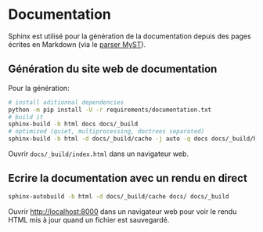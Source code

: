 # Documentation

Sphinx est utilisé pour la génération de la documentation depuis des pages écrites en Markdown (via le [parser MyST](https://myst-parser.readthedocs.io/en/latest/)).

## Génération du site web de documentation

Pour la génération:

```bash
# install aditionnal dependencies
python -m pip install -U -r requirements/documentation.txt
# build it
sphinx-build -b html docs docs/_build
# optimized (quiet, multiprocessing, doctrees separated)
sphinx-build -b html -d docs/_build/cache -j auto -q docs docs/_build/html
```

Ouvrir `docs/_build/index.html` dans un navigateur web.

## Ecrire la documentation avec un rendu en direct

```bash
sphinx-autobuild -b html -d docs/_build/cache docs/ docs/_build
```

Ouvrir <http://localhost:8000> dans un navigateur web pour voir le rendu HTML mis à jour quand un fichier est sauvegardé.
